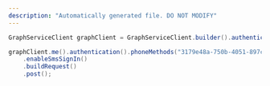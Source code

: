 ```yaml
---
description: "Automatically generated file. DO NOT MODIFY"
---
```

<!-- markdownlint-disable MD041 -->

```java
GraphServiceClient graphClient = GraphServiceClient.builder().authenticationProvider( authProvider ).buildClient();

graphClient.me().authentication().phoneMethods("3179e48a-750b-4051-897c-87b9720928f7")
    .enableSmsSignIn()
    .buildRequest()
    .post();
```
